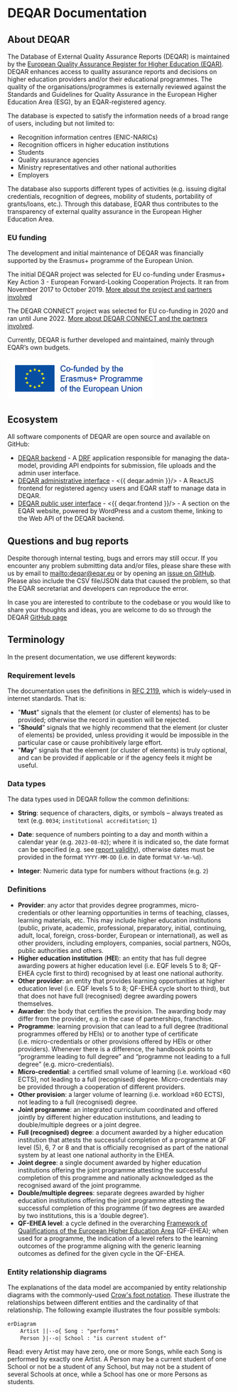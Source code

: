 DEQAR Documentation
===================

## About DEQAR

The Database of External Quality Assurance Reports (DEQAR) is maintained by the [European Quality Assurance Register for Higher Education (EQAR)](https://www.eqar.eu/). DEQAR enhances access to quality assurance reports and decisions on higher education providers and/or their educational programmes. The quality of the organisations/programmes is externally reviewed against the Standards and Guidelines for Quality Assurance in the European Higher Education Area (ESG), by an EQAR-registered agency.

The database is expected to satisfy the information needs of a broad range of users, including but not limited to:

* Recognition information centres (ENIC-NARICs)
* Recognition officers in higher education institutions
* Students
* Quality assurance agencies
* Ministry representatives and other national authorities
* Employers

The database also supports different types of activities (e.g. issuing digital credentials, recognition of degrees, mobility of students, portability of grants/loans, etc.). Through this database, EQAR thus contributes to the transparency of external quality assurance in the European Higher Education Area.

### EU funding

The development and initial maintenance of DEQAR was financially supported by the Erasmus+ programme of the European Union.

The initial DEQAR project was selected for EU co-funding under Erasmus+ Key Action 3 - European Forward-Looking Cooperation Projects. It ran from November 2017 to October 2019. [More about the project and partners involved](https://www.eqar.eu/kb/projects/deqar-project/)

The DEQAR CONNECT project was selected for EU co-funding in 2020 and ran until June 2022. [More about DEQAR CONNECT and the partners involved](https://www.eqar.eu/kb/projects/deqar-connect/).

Currently, DEQAR is further developed and maintained, mainly through EQAR’s own budgets.

![Co-founded by the Erasmus+ programme of the European Union](img/LogosBeneficairesErasmus+RIGHT_EN_web.png)

## Ecosystem

All software components of DEQAR are open source and available on GitHub:

* [DEQAR backend](https://www.github.com/eqar/eqar_backend) - A [DRF](http://www.django-rest-framework.org/) application responsible for managing the data-model, providing API endpoints for submission, file uploads and the admin user interface.
* [DEQAR administrative interface](https://github.com/EQAR/deqar_frontend) - <{{ deqar.admin }}/> - A ReactJS frontend for registered agency users and EQAR staff to manage data in DEQAR.
* [DEQAR public user interface](https://github.com/EQAR/deqar_public_ui) - <{{ deqar.frontend }}/> - A section on the EQAR website, powered by WordPress and a custom theme, linking to the Web API of the DEQAR backend.

## Questions and bug reports

Despite thorough internal testing, bugs and errors may still occur. If you encounter any problem submitting data and/or files, please share these with us by email to <mailto:deqar@eqar.eu> or by opening an [issue on GitHub](https://github.com/EQAR/eqar_backend/issues). Please also include the CSV file/JSON data that caused the problem, so that the EQAR secretariat and developers can reproduce the error.

In case you are interested to contribute to the codebase or you would like to share your thoughts and ideas, you are welcome to do so through the DEQAR [GitHub page](https://github.com/EQAR/eqar_backend)

## Terminology

In the present documentation, we use different keywords:

### Requirement levels

The documentation uses the definitions in [RFC 2119](https://tools.ietf.org/html/rfc2119), which is widely-used in internet standards. That is:

 - "**Must**" signals that the element (or cluster of elements) has to be provided; otherwise the record in question will be rejected.
 - "**Should**" signals that we highly recommend that the element (or cluster of elements) be provided, unless providing it would be impossible in the particular case or cause prohibitively large effort.
 - "**May**" signals that the element (or cluster of elements) is truly optional, and can be provided if applicable or if the agency feels it might be useful.

### Data types

The data types used in DEQAR follow the common definitions:

 - **String**: sequence of characters, digits, or symbols &ndash; always treated as text (e.g. `0034`; `institutional accreditation`; `1`)

 - **Date**: sequence of numbers pointing to a day and month within a calendar year (e.g. `2023-08-02`); where it is indicated so, the date format can be specified (e.g. see [report validity](report_data.md#validity)), otherwise dates must be provided in the format `YYYY-MM-DD` (i.e. in date format `%Y-%m-%d`).

 - **Integer**: Numeric data type for numbers without fractions (e.g. `2`)

### Definitions

 - **Provider**: any actor that provides degree programmes, micro-credentials or other learning opportunities in terms of teaching, classes, learning materials, etc. This may include higher education institutions (public, private, academic, professional, preparatory, initial, continuing, adult, local, foreign, cross-border, European or international), as well as other providers, including employers, companies, social partners, NGOs, public authorities and others.
 - **Higher education institution** (**HEI**): an entity that has full degree awarding powers at higher education level (i.e. EQF levels 5 to 8; QF-EHEA cycle first to third) recognised by at least one national authority.
 - **Other provider**: an entity that provides learning opportunities at higher education level (i.e. EQF levels 5 to 8; QF-EHEA cycle short to third), but that does not have full (recognised) degree awarding powers themselves.
 - **Awarder**: the body that certifies the provision. The awarding body may differ from the provider, e.g. in the case of partnerships, franchise.
 - **Programme**: learning provision that can lead to a full degree (traditional programmes offered by HEIs) or to another type of certificate (i.e. micro-credentials or other provisions offered by HEIs or other providers). Whenever there is a difference, the handbook points to “programme leading to full degree” and “programme not leading to a full degree” (e.g. micro-credentials).
 - **Micro-credential**: a certified small volume of learning (i.e. workload &lt;60 ECTS), not leading to a full (recognised) degree. Micro-credentials may be provided through a cooperation of different providers.
 - **Other provision**: a larger volume of learning (i.e. workload &ge;60 ECTS), not leading to a full (recognised) degree.
 - **Joint programme**: an integrated curriculum coordinated and offered jointly by different higher education institutions, and leading to double/multiple degrees or a joint degree.
 - **Full (recognised) degree**: a document awarded by a higher education institution that attests the successful completion of a programme at QF level (5), 6, 7 or 8 and that is officially recognised as part of the national system by at least one national authority in the EHEA.
 - **Joint degree**: a single document awarded by higher education institutions offering the joint programme attesting the successful completion of this programme and nationally acknowledged as the recognised award of the joint programme.
 - **Double/multiple degrees**: separate degrees awarded by higher education institutions offering the joint programme attesting the successful completion of this programme (if two degrees are awarded by two institutions, this is a ‘double degree’).
 - **QF-EHEA level**: a cycle defined in the overarching [Framework of Qualifications of the European Higher Education Area](https://www.ehea.info/page-qualification-frameworks) (QF-EHEA); when used for a programme, the indication of a level refers to the learning outcomes of the programme aligning with the generic learning outcomes as defined for the given cycle in the QF-EHEA.

### Entity relationship diagrams

The explanations of the data model are accompanied by entity relationship diagrams with the commonly-used [Crow's foot notation](https://en.wikipedia.org/wiki/Entity%E2%80%93relationship_model#Crow's_foot_notation). These illustrate the relationships between different entities and the cardinality of that relationship. The following example illustrates the four possible symbols:

```mermaid
erDiagram
    Artist ||--o{ Song : "performs"
    Person }|--o| School : "is current student of"
```

Read: every Artist may have zero, one or more Songs, while each Song is performed by exactly one Artist. A Person may be a current student of one School or not be a student of any School, but may not be a student of several Schools at once, while a School has one or more Persons as students.

